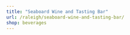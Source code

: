 ```yaml
---
title: "Seaboard Wine and Tasting Bar"
url: /raleigh/seaboard-wine-and-tasting-bar/
shop: beverages
---
```

